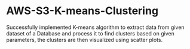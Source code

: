 # AWS-S3-K-means-Clustering
Successfully implemented K-means algorithm to extract data from given dataset of a Database and process it to find clusters based on given parameters, the clusters are then visualized using scatter plots.
